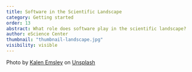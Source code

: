 ```yaml
---
title: Software in the Scientific Landscape
category: Getting started
order: 13
abstract: What role does software play in the scientific landscape? 
author: eScience Center
thumbnail: "thumbnail-landscape.jpg"
visibility: visible
---
```


Photo by <a href="https://unsplash.com/@kalenemsley?utm_content=creditCopyText&utm_medium=referral&utm_source=unsplash">Kalen Emsley</a> on <a href="https://unsplash.com/photos/green-mountain-across-body-of-water-Bkci_8qcdvQ?utm_content=creditCopyText&utm_medium=referral&utm_source=unsplash">Unsplash</a>
  
